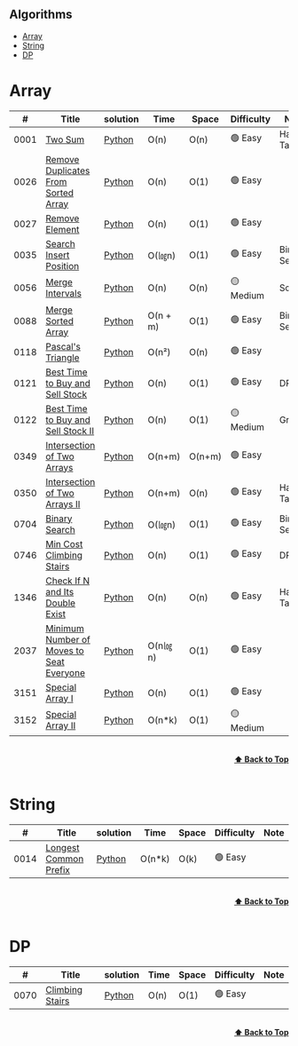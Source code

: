 ## Algorithms
+ [Array](#array)
+ [String](#string)
+ [DP](#dp)

# Array  
|  #   | Title | solution | Time  | Space | Difficulty | Note |
| ---- | ----- | -------- | ----- | ----- | ---------- | ---- |
| 0001 | [Two Sum](https://leetcode.com/problems/two-sum/description/) | [Python](./LeetCode_Python/0001_TwoSum.py) | O(n) | O(n) | 🟢 Easy | Hash Table |
| 0026 | [Remove Duplicates From Sorted Array](https://leetcode.com/problems/remove-duplicates-from-sorted-array/description/) | [Python](./LeetCode_Python/0026_RemoveDuplicatesFromSortedArray.py) | O(n) | O(1) | 🟢 Easy | |
| 0027 | [Remove Element](https://leetcode.com/problems/remove-element/) | [Python](./LeetCode_Python/0027_RemoveElement.py) | O(n) |  O(1) | 🟢 Easy |  |
| 0035 | [Search Insert Position](https://leetcode.com/problems/search-insert-position/) | [Python](./LeetCode_Python/0035_SearchInsertPosition.py) | O(㏒n)|  O(1) | 🟢 Easy | Binary Search |
| 0056 | [Merge Intervals](https://leetcode.com/problems/merge-intervals/) | [Python](./LeetCode_Python/0056_MergeIntervals.py) | O(n) |  O(n) | 🟡 Medium | Sort |
| 0088 | [Merge Sorted Array](https://leetcode.com/problems/merge-sorted-array/) | [Python](./LeetCode_Python/0088_MergeSortedArray.py) | O(n + m) |  O(1) | 🟢 Easy | Binary Search|
| 0118 | [Pascal's Triangle](https://leetcode.com/problems/pascals-triangle/) | [Python](./LeetCode_Python/0118_Pascal'sTriangle.py) | O(n²) |  O(n) | 🟢 Easy |  |
| 0121 | [Best Time to Buy and Sell Stock](https://leetcode.com/problems/best-time-to-buy-and-sell-stock/) | [Python](./LeetCode_Python/0121_BestTimeToBuyAndSellStock.py) | O(n) |  O(1) | 🟢 Easy | DP |
| 0122 | [Best Time to Buy and Sell Stock II](https://leetcode.com/problems/best-time-to-buy-and-sell-stock-ii/description/) | [Python](./LeetCode_Python/0122_BestTimeToBuyAndSellStock_II.py) | O(n) |  O(1) | 🟡 Medium | Greedy |
| 0349 | [Intersection of Two Arrays](https://leetcode.com/problems/intersection-of-two-arrays/description/) | [Python](https://github.com/yoyozheng97w/LeetCode/blob/main/LeetCode_Python/0349_IntersectionOfTwoArrays.py) | O(n+m) |  O(n+m) | 🟢 Easy |  |
| 0350 | [Intersection of Two Arrays II](https://leetcode.com/problems/intersection-of-two-arrays-ii/) | [Python](./LeetCode_Python/0350_IntersectionOfTwoArrays_II.py) | O(n+m) |  O(n) | 🟢 Easy | Hash Table |
| 0704 | [Binary Search](https://leetcode.com/problems/binary-search/) |[Python](./LeetCode_Python/0704_BinarySearch.py) | O(㏒n) |  O(1) | 🟢 Easy | Binary Search |
| 0746 | [Min Cost Climbing Stairs](https://leetcode.com/problems/min-cost-climbing-stairs/) | [Python](./LeetCode_Python/0746_MinCostClimbingStairs.py) | O(n) |  O(1) | 🟢 Easy | DP |
| 1346 | [Check If N and Its Double Exist](https://leetcode.com/problems/check-if-n-and-its-double-exist/) |[Python](./LeetCode_Python/1346_CheckIfNandItsDoubleExist.py)| O(n) |  O(n) | 🟢 Easy | Hash Table |
| 2037 | [Minimum Number of Moves to Seat Everyone](https://leetcode.com/problems/minimum-number-of-moves-to-seat-everyone/description/) | [Python](./LeetCode_Python/2037_MinimumNumberOfMovesToSeatEveryone.py) | O(n㏒n) |  O(1) | 🟢 Easy | |
| 3151 | [Special Array I](https://leetcode.com/problems/special-array-i/) | [Python](./LeetCode_Python/3151_SpecialArray_I.py) | O(n) |  O(1) | 🟢 Easy | |
| 3152 | [Special Array II](https://leetcode.com/problems/special-array-ii/) | [Python](./LeetCode_Python/3152_SpecialArray_II.py) | O(n*k) |  O(1) | 🟡 Medium | |

<br/>
<div align="right">
    <b><a href="#algorithms">⬆️ Back to Top</a></b>
</div>
<br/>

# String
|  #   | Title | solution | Time  | Space | Difficulty | Note |
| ---- | ----- | -------- | ----- | ----- | ---------- | ---- |
| 0014 | [Longest Common Prefix](https://leetcode.com/problems/longest-common-prefix/description/) | [Python](./LeetCode_Python/0070_ClimbingStairs.py) | O(n*k)|  O(k) | 🟢 Easy | |

<br/>
<div align="right">
    <b><a href="#algorithms">⬆️ Back to Top</a></b>
</div>
<br/>

# DP
|  #   | Title | solution | Time  | Space | Difficulty | Note |
| ---- | ----- | -------- | ----- | ----- | ---------- | ---- |
| 0070 | [Climbing Stairs](https://leetcode.com/problems/climbing-stairs/description/) | [Python](./LeetCode_Python/0070_ClimbingStairs.py) | O(n)|  O(1) | 🟢 Easy | |


<br/>
<div align="right">
    <b><a href="#algorithms">⬆️ Back to Top</a></b>
</div>
<br/>

